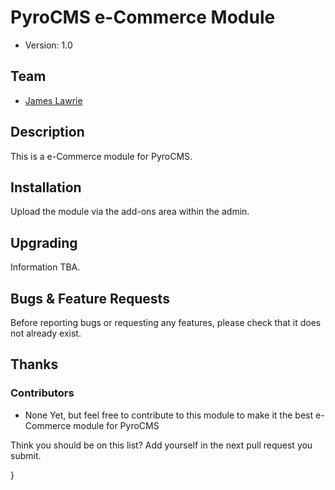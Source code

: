 # PyroCMS e-Commerce Module

* Version: 1.0

## Team

* [James Lawrie](http://jameslawrie.com/)

## Description

This is a e-Commerce module for PyroCMS. 

## Installation

Upload the module via the add-ons area within the admin.

## Upgrading

Information TBA.

## Bugs & Feature Requests

Before reporting bugs or requesting any features, please check that it does not already exist.

## Thanks

### Contributors

* None Yet, but feel free to contribute to this module to make it the best e-Commerce module for PyroCMS

Think you should be on this list? Add yourself in the next pull request you submit.

}